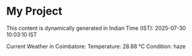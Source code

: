 # My Project

This content is dynamically generated in Indian Time (IST): 2025-07-30 10:03:10 IST


Current Weather in Coimbatore:
Temperature: 28.88 °C
Condition: haze
